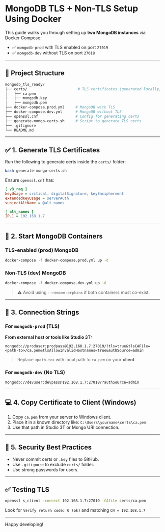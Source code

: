 
# MongoDB TLS + Non-TLS Setup Using Docker

This guide walks you through setting up **two MongoDB instances** via Docker Compose:

- ✅ `mongodb-prod` with TLS enabled on port `27019`
- ✅ `mongodb-dev` without TLS on port `27018`

---

## 📁 Project Structure

```bash
mongodb_tls_ready/
├── certs/                       # TLS certificates (generated locally)
│   ├── ca.pem
│   ├── mongodb.key
│   ├── mongodb.pem
├── docker-compose.prod.yml     # MongoDB with TLS
├── docker-compose.dev.yml      # MongoDB without TLS
├── openssl.cnf                 # Config for generating certs
├── generate-mongo-certs.sh     # Script to generate TLS certs
├── .gitignore
└── README.md
```

---

## ✅ 1. Generate TLS Certificates

Run the following to generate certs inside the `certs/` folder:

```bash
bash generate-mongo-certs.sh
```

Ensure `openssl.cnf` has:

```ini
[ v3_req ]
keyUsage = critical, digitalSignature, keyEncipherment
extendedKeyUsage = serverAuth
subjectAltName = @alt_names

[ alt_names ]
IP.1 = 192.168.1.7
```

---

## 🚀 2. Start MongoDB Containers

### TLS-enabled (prod) MongoDB

```bash
docker-compose -f docker-compose.prod.yml up -d
```

### Non-TLS (dev) MongoDB

```bash
docker-compose -f docker-compose.dev.yml up -d
```

> ⚠️ Avoid using `--remove-orphans` if both containers must co-exist.

---

## 🔗 3. Connection Strings

### For `mongodb-prod` (TLS)

**From external host or tools like Studio 3T:**

```text
mongodb://produser:prodpass@192.168.1.7:27019/?tls=true&tlsCAFile=<path-to>/ca.pem&tlsAllowInvalidHostnames=true&authSource=admin
```

> Replace `<path-to>` with local path to `ca.pem` on your **client**.

### For `mongodb-dev` (No TLS)

```text
mongodb://devuser:devpass@192.168.1.7:27018/?authSource=admin
```

---

## 💻 4. Copy Certificate to Client (Windows)

1. Copy `ca.pem` from your server to Windows client.
2. Place it in a known directory like: `C:\Users\yourname\certs\ca.pem`
3. Use that path in Studio 3T or Mongo URI connection.

---

## 🛑 5. Security Best Practices

- Never commit certs or `.key` files to GitHub.
- Use `.gitignore` to exclude `certs/` folder.
- Use strong passwords for users.

---

## ✅ Testing TLS

```bash
openssl s_client -connect 192.168.1.7:27019 -CAfile certs/ca.pem
```

Look for `Verify return code: 0 (ok)` and matching `CN = 192.168.1.7`

---

Happy developing!
